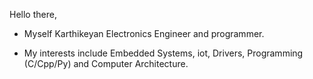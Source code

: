 Hello there,

- Myself Karthikeyan Electronics Engineer and programmer.

- My interests include Embedded Systems, iot, Drivers, Programming (C/Cpp/Py) and Computer Architecture.

